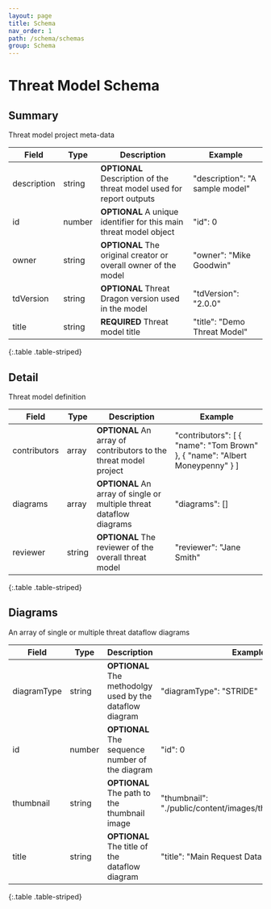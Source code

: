 ```yaml
---
layout: page
title: Schema
nav_order: 1
path: /schema/schemas
group: Schema
---
```


# Threat Model Schema

## Summary
Threat model project meta-data

| Field  | Type  | Description  | Example  |
| ------ | ----- | ------------ | -------- |
| description  | string  | **OPTIONAL** Description of the threat model used for report outputs | "description": "A sample model" |
| id  | number  | **OPTIONAL** A unique identifier for this main threat model object | "id": 0  |
| owner  | string  | **OPTIONAL** The original creator or overall owner of the model | "owner": "Mike Goodwin"  |
| tdVersion  | string  | **OPTIONAL** Threat Dragon version used in the model | "tdVersion": "2.0.0"  |
| title  | string  | **REQUIRED** Threat model title | "title": "Demo Threat Model"  |
{:.table .table-striped}

## Detail
Threat model definition

| Field  | Type  | Description  | Example  |
| ------ | ----- | ------------ | -------- |
| contributors  | array  | **OPTIONAL** An array of contributors to the threat model project | "contributors": [ { "name": "Tom Brown" }, { "name": "Albert Moneypenny" } ] |
| diagrams  | array  | **OPTIONAL** An array of single or multiple threat dataflow diagrams | "diagrams": []  |
| reviewer  | string  | **OPTIONAL** The reviewer of the overall threat model | "reviewer": "Jane Smith"  |
{:.table .table-striped}

## Diagrams
An array of single or multiple threat dataflow diagrams

| Field  | Type  | Description  | Example  |
| ------ | ----- | ------------ | -------- |
| diagramType | string | **OPTIONAL** The methodolgy used by the dataflow diagram | "diagramType": "STRIDE" |
| id | number | **OPTIONAL** The sequence number of the diagram | "id": 0 |
| thumbnail | string | **OPTIONAL** The path to the thumbnail image | "thumbnail": "./public/content/images/thumbnail.stride.jpg" |
| title | string | **OPTIONAL** The title of the dataflow diagram | "title": "Main Request Data Flow" |
{:.table .table-striped}
